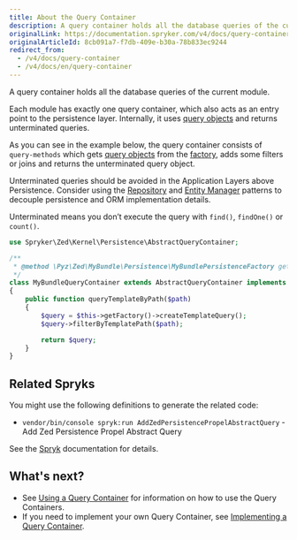 ```yaml
---
title: About the Query Container
description: A query container holds all the database queries of the current module.
originalLink: https://documentation.spryker.com/v4/docs/query-container
originalArticleId: 8cb091a7-f7db-409e-b30a-78b833ec9244
redirect_from:
  - /v4/docs/query-container
  - /v4/docs/en/query-container
---
```


A query container holds all the database queries of the current module.

Each module has exactly one query container, which also acts as an entry point to the persistence layer. Internally, it uses [query objects](/docs/scos/dev/developer-guides/202001.0/development-guide/back-end/zed/persistence-layer/query-objects-creation-and-usage.html) and returns unterminated queries.

As you can see in the example below, the query container consists of `query-methods` which gets [query objects](/docs/scos/dev/developer-guides/202001.0/development-guide/back-end/zed/persistence-layer/query-objects-creation-and-usage.html) from the [factory](/docs/scos/dev/developer-guides/202001.0/development-guide/back-end/data-manipulation/data-enrichment/factory/creating-instances-of-classes-factory.html), adds some filters or joins and returns the unterminated query object.

Unterminated queries should be avoided in the Application Layers above Persistence. Consider using the [Repository](/docs/scos/dev/developer-guides/202001.0/development-guide/back-end/zed/persistence-layer/repository.html) and [Entity Manager](/docs/scos/dev/developer-guides/202001.0/development-guide/back-end/zed/persistence-layer/entity-manager.html) patterns to decouple persistence and ORM implementation details.

Unterminated means you don’t execute the query with `find()`, `findOne()` or `count()`.

```php
use Spryker\Zed\Kernel\Persistence\AbstractQueryContainer;

/**
 * @method \Pyz\Zed\MyBundle\Persistence\MyBundlePersistenceFactory getFactory()
 */
class MyBundleQueryContainer extends AbstractQueryContainer implements MyBundleQueryContainerInterface
{
    public function queryTemplateByPath($path)
    {
        $query = $this->getFactory()->createTemplateQuery();
        $query->filterByTemplatePath($path);

        return $query;
    }
}
```

## Related Spryks

You might use the following definitions to generate the related code:

* `vendor/bin/console spryk:run AddZedPersistencePropelAbstractQuery` - Add Zed Persistence Propel Abstract Query

See the [Spryk](/docs/scos/dev/features/202001.0/sdk/spryk-code-generator.html) documentation for details.

## What's next?

* See [Using a Query Container](/docs/scos/dev/developer-guides/202001.0/development-guide/back-end/zed/persistence-layer/query-container/using-a-query-container.html) for information on how to use the Query Containers.
* If you need to implement your own Query Container, see [Implementing a Query Container](/docs/scos/dev/developer-guides/202001.0/development-guide/back-end/zed/persistence-layer/query-container/implementing-a-query-container.html).
